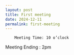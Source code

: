 ```yaml
---
layout: post
title: First meeting
date: 2024-12-11
permalink: first-meeting
---
```


        Meeting Time: 10 o’clock
Meeting Ending : 2pm
        